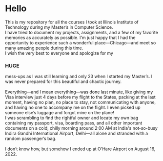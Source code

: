 # Hello
This is my repository for all the courses I took at Illinois Institute of Technology during my Master’s in Computer Science.<br>
I have tried to document my projects, assignments, and a few of my favorite memories as accurately as possible. I'm just happy that I had the opportunity to experience such a wonderful place—Chicago—and meet so many amazing people during this time.<br>
I wish the very best to everyone and apologize for my <h3><b>HUGE</b></h3> mess-ups as I was still learning and only 23 when I started my Master’s. I was never prepared for this beautiful and chaotic journey.
<br><br>
Everything—and I mean everything—was done last minute, like giving my Visa interview just 4 days before my flight to the States, packing at the last moment, having no plan, no place to stay, not communicating with anyone, and having no one to accompany me on the flight. I even picked up someone else’s luggage and forgot mine on the plane! <br>
I was scrambling to find the rightful owner and locate my own bag containing my passport, visa, boarding pass, and all other important documents on a cold, chilly morning around 2:00 AM at India's not-so-busy Indira Gandhi International Airport, Delhi—all alone and stranded with a random passenger’s bag.
<br><br>
I don’t know how, but somehow I ended up at O'Hare Airport on August 16, 2022.
